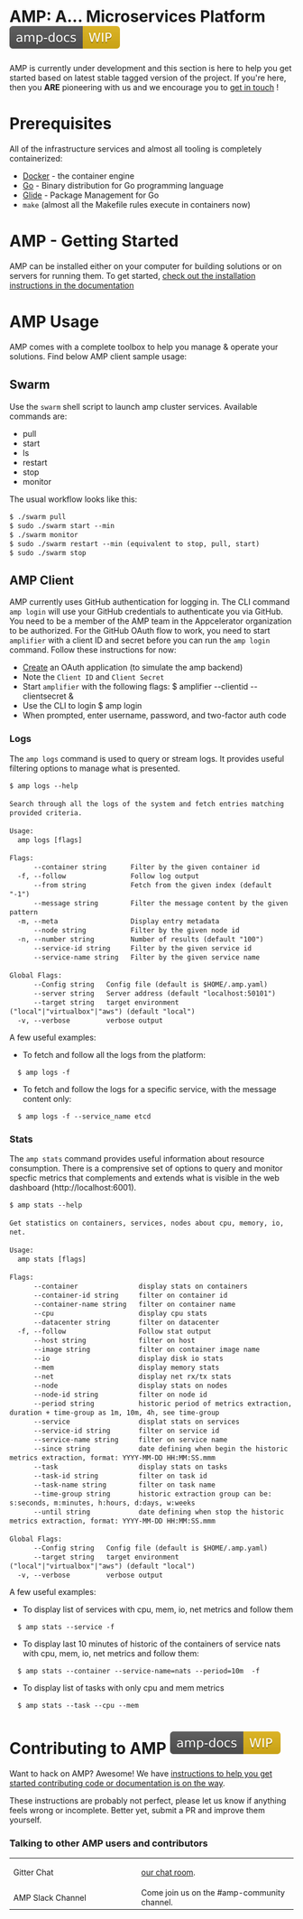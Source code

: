 AMP: A... Microservices Platform ![WIP](./static_files/amp--docs-WIP-yellow.svg)
============================

AMP is currently under development and this section is here to help you get started based on latest stable tagged version of the project. If you're here, then you **ARE** pioneering with us and we encourage you to [get in touch](#Contribute) !


Prerequisites
===============

All of the infrastructure services and almost all tooling is completely
containerized:

* [Docker](https://www.docker.com/products/docker) - the container engine
* [Go](https://golang.org/) - Binary distribution for Go programming language
* [Glide](https://glide.sh/) - Package Management for Go
* `make` (almost all the Makefile rules execute in containers now)

AMP - Getting Started
==============

AMP can be installed either on your computer for building solutions or on servers for running them. To get started, [check out the installation instructions in the documentation](./installation/index.md)

AMP Usage
==============

AMP comes with a complete toolbox to help you manage & operate your solutions. Find below AMP client sample usage:

Swarm
--------------

Use the `swarm` shell script to launch amp cluster services. Available commands are:

 * pull
 * start
 * ls
 * restart
 * stop
 * monitor

The usual workflow looks like this:

    $ ./swarm pull
    $ sudo ./swarm start --min
    $ ./swarm monitor
    $ sudo ./swarm restart --min (equivalent to stop, pull, start)
    $ sudo ./swarm stop

AMP Client
--------------

AMP currently uses GitHub authentication for logging in. The CLI command `amp login` will use your GitHub credentials to authenticate
you via GitHub. You need to be a member of the AMP team in the Appcelerator organization to be authorized. For the GitHub OAuth flow
to work, you need to start `amplifier` with a client ID and secret before you can run the `amp login` command. Follow these instructions
for now:

* [Create](https://github.com/settings/applications/new) an OAuth application (to simulate the amp backend)
* Note the `Client ID` and `Client Secret`
* Start `amplifier` with the following flags:
    $ amplifier --clientid <Client ID> --clientsecret <Client Secret> &
* Use the CLI to login
    $ amp login
* When prompted, enter username, password, and two-factor auth code

### Logs

The `amp logs` command is used to query or stream logs. It provides useful filtering options to manage what is presented.

    $ amp logs --help

    Search through all the logs of the system and fetch entries matching provided criteria.

    Usage:
      amp logs [flags]

    Flags:
          --container string      Filter by the given container id
      -f, --follow                Follow log output
          --from string           Fetch from the given index (default "-1")
          --message string        Filter the message content by the given pattern
      -m, --meta                  Display entry metadata
          --node string           Filter by the given node id
      -n, --number string         Number of results (default "100")
          --service-id string     Filter by the given service id
          --service-name string   Filter by the given service name

    Global Flags:
          --Config string   Config file (default is $HOME/.amp.yaml)
          --server string   Server address (default "localhost:50101")
          --target string   target environment ("local"|"virtualbox"|"aws") (default "local")
      -v, --verbose         verbose output


A few useful examples:

* To fetch and follow all the logs from the platform:
```
  $ amp logs -f
```

* To fetch and follow the logs for a specific service, with the message content only:
```
  $ amp logs -f --service_name etcd
```

### Stats

The `amp stats` command provides useful information about resource consumption. There is a comprensive set of options
to query and monitor specfic metrics that complements and extends what is visible in the web dashboard (http://localhost:6001).

    $ amp stats --help

    Get statistics on containers, services, nodes about cpu, memory, io, net.

    Usage:
      amp stats [flags]

    Flags:
          --container               display stats on containers
          --container-id string     filter on container id
          --container-name string   filter on container name
          --cpu                     display cpu stats
          --datacenter string       filter on datacenter
      -f, --follow                  Follow stat output
          --host string             filter on host
          --image string            filter on container image name
          --io                      display disk io stats
          --mem                     display memory stats
          --net                     display net rx/tx stats
          --node                    display stats on nodes
          --node-id string          filter on node id
          --period string           historic period of metrics extraction, duration + time-group as 1m, 10m, 4h, see time-group
          --service                 displat stats on services
          --service-id string       filter on service id
          --service-name string     filter on service name
          --since string            date defining when begin the historic metrics extraction, format: YYYY-MM-DD HH:MM:SS.mmm
          --task                    display stats on tasks
          --task-id string          filter on task id
          --task-name string        filter on task name
          --time-group string       historic extraction group can be: s:seconds, m:minutes, h:hours, d:days, w:weeks
          --until string            date defining when stop the historic metrics extraction, format: YYYY-MM-DD HH:MM:SS.mmm

    Global Flags:
          --Config string   Config file (default is $HOME/.amp.yaml)
          --target string   target environment ("local"|"virtualbox"|"aws") (default "local")
      -v, --verbose         verbose output

A few useful examples:

* To display list of services with cpu, mem, io, net metrics and follow them
```
  $ amp stats --service -f
```

* To display last 10 minutes of historic of the containers of service nats with cpu, mem, io, net metrics and follow them:
```
  $ amp stats --container --service-name=nats --period=10m  -f
```

* To display list of tasks with only cpu and mem metrics
```
  $ amp stats --task --cpu --mem
```


<a name="Contribute"></a>Contributing to AMP ![WIP](static_files/amp--docs-WIP-yellow.svg)
======================

Want to hack on AMP? Awesome! We have [instructions to help you get
started contributing code or documentation is on the way](misc/who-written-for.md).

These instructions are probably not perfect, please let us know if anything
feels wrong or incomplete. Better yet, submit a PR and improve them yourself.


### Talking to other AMP users and contributors

<table class="tg">
  <col width="45%">
  <col width="65%">
  <tr>
    <td>Gitter&nbsp;Chat&nbsp;</td>
    <td>
      <p>
        <a href="https://gitter.im/appcelerator/amp" target="_blank">our chat room</a>.
      </p>
    </td>
  </tr>
  <tr>
    <td>AMP Slack Channel</td>
    <td>
      Come join us on the #amp-community channel.
    </td>
  </tr>
</table>
